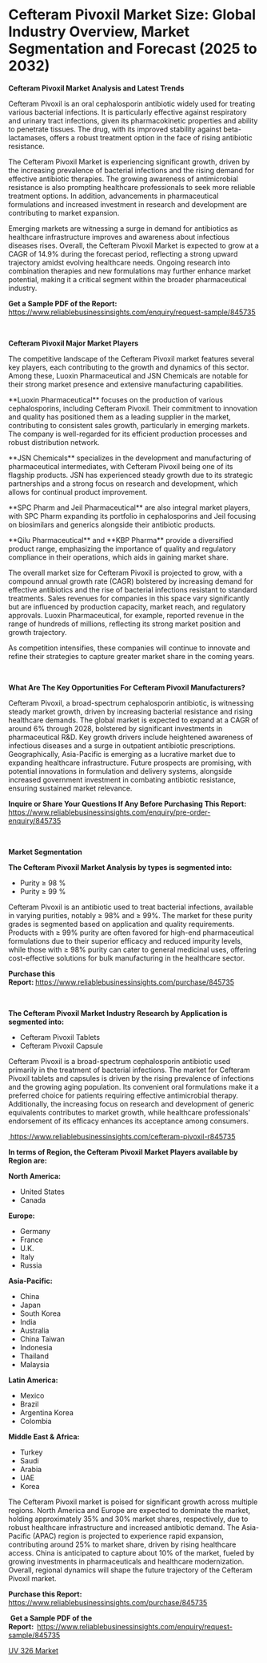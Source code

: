 <p><h1>Cefteram Pivoxil Market Size: Global Industry Overview, Market Segmentation and Forecast (2025 to 2032)</h1></p><p><strong>Cefteram Pivoxil Market Analysis and Latest Trends</strong></p>
<p><p>Cefteram Pivoxil is an oral cephalosporin antibiotic widely used for treating various bacterial infections. It is particularly effective against respiratory and urinary tract infections, given its pharmacokinetic properties and ability to penetrate tissues. The drug, with its improved stability against beta-lactamases, offers a robust treatment option in the face of rising antibiotic resistance.</p><p>The Cefteram Pivoxil Market is experiencing significant growth, driven by the increasing prevalence of bacterial infections and the rising demand for effective antibiotic therapies. The growing awareness of antimicrobial resistance is also prompting healthcare professionals to seek more reliable treatment options. In addition, advancements in pharmaceutical formulations and increased investment in research and development are contributing to market expansion.</p><p>Emerging markets are witnessing a surge in demand for antibiotics as healthcare infrastructure improves and awareness about infectious diseases rises. Overall, the Cefteram Pivoxil Market is expected to grow at a CAGR of 14.9% during the forecast period, reflecting a strong upward trajectory amidst evolving healthcare needs. Ongoing research into combination therapies and new formulations may further enhance market potential, making it a critical segment within the broader pharmaceutical industry.</p></p>
<p><strong>Get a Sample PDF of the Report:&nbsp;</strong> <a href="https://www.reliablebusinessinsights.com/enquiry/request-sample/845735?utm_campaign=3453&utm_medium=2&utm_source=Github&utm_content=ia&utm_term=01042025&utm_id=cefteram-pivoxil">https://www.reliablebusinessinsights.com/enquiry/request-sample/845735</a></p>
<p>&nbsp;</p>
<p><strong>Cefteram Pivoxil Major Market Players</strong></p>
<p><p>The competitive landscape of the Cefteram Pivoxil market features several key players, each contributing to the growth and dynamics of this sector. Among these, Luoxin Pharmaceutical and JSN Chemicals are notable for their strong market presence and extensive manufacturing capabilities.</p><p>**Luoxin Pharmaceutical** focuses on the production of various cephalosporins, including Cefteram Pivoxil. Their commitment to innovation and quality has positioned them as a leading supplier in the market, contributing to consistent sales growth, particularly in emerging markets. The company is well-regarded for its efficient production processes and robust distribution network.</p><p>**JSN Chemicals** specializes in the development and manufacturing of pharmaceutical intermediates, with Cefteram Pivoxil being one of its flagship products. JSN has experienced steady growth due to its strategic partnerships and a strong focus on research and development, which allows for continual product improvement. </p><p>**SPC Pharm and Jeil Pharmaceutical** are also integral market players, with SPC Pharm expanding its portfolio in cephalosporins and Jeil focusing on biosimilars and generics alongside their antibiotic products. </p><p>**Qilu Pharmaceutical** and **KBP Pharma** provide a diversified product range, emphasizing the importance of quality and regulatory compliance in their operations, which aids in gaining market share.</p><p>The overall market size for Cefteram Pivoxil is projected to grow, with a compound annual growth rate (CAGR) bolstered by increasing demand for effective antibiotics and the rise of bacterial infections resistant to standard treatments. Sales revenues for companies in this space vary significantly but are influenced by production capacity, market reach, and regulatory approvals. Luoxin Pharmaceutical, for example, reported revenue in the range of hundreds of millions, reflecting its strong market position and growth trajectory. </p><p>As competition intensifies, these companies will continue to innovate and refine their strategies to capture greater market share in the coming years.</p></p>
<p>&nbsp;</p>
<p><strong>What Are The Key Opportunities For Cefteram Pivoxil Manufacturers?</strong></p>
<p><p>Cefteram Pivoxil, a broad-spectrum cephalosporin antibiotic, is witnessing steady market growth, driven by increasing bacterial resistance and rising healthcare demands. The global market is expected to expand at a CAGR of around 6% through 2028, bolstered by significant investments in pharmaceutical R&D. Key growth drivers include heightened awareness of infectious diseases and a surge in outpatient antibiotic prescriptions. Geographically, Asia-Pacific is emerging as a lucrative market due to expanding healthcare infrastructure. Future prospects are promising, with potential innovations in formulation and delivery systems, alongside increased government investment in combating antibiotic resistance, ensuring sustained market relevance.</p></p>
<p><strong>Inquire or Share Your Questions If Any Before Purchasing This Report:</strong> <a href="https://www.reliablebusinessinsights.com/enquiry/pre-order-enquiry/845735?utm_campaign=3453&utm_medium=2&utm_source=Github&utm_content=ia&utm_term=01042025&utm_id=cefteram-pivoxil">https://www.reliablebusinessinsights.com/enquiry/pre-order-enquiry/845735</a></p>
<p>&nbsp;</p>
<p><strong>Market Segmentation</strong></p>
<p><strong>The Cefteram Pivoxil Market Analysis by types is segmented into:</strong></p>
<p><ul><li>Purity ≥ 98 %</li><li>Purity ≥ 99 %</li></ul></p>
<p><p>Cefteram Pivoxil is an antibiotic used to treat bacterial infections, available in varying purities, notably ≥ 98% and ≥ 99%. The market for these purity grades is segmented based on application and quality requirements. Products with ≥ 99% purity are often favored for high-end pharmaceutical formulations due to their superior efficacy and reduced impurity levels, while those with ≥ 98% purity can cater to general medicinal uses, offering cost-effective solutions for bulk manufacturing in the healthcare sector.</p></p>
<p><strong>Purchase this Report:&nbsp;</strong><a href="https://www.reliablebusinessinsights.com/purchase/845735?utm_campaign=3453&utm_medium=2&utm_source=Github&utm_content=ia&utm_term=01042025&utm_id=cefteram-pivoxil">https://www.reliablebusinessinsights.com/purchase/845735</a></p>
<p>&nbsp;</p>
<p><strong>The Cefteram Pivoxil Market Industry Research by Application is segmented into:</strong></p>
<p><ul><li>Cefteram Pivoxil Tablets</li><li>Cefteram Pivoxil Capsule</li></ul></p>
<p><p>Cefteram Pivoxil is a broad-spectrum cephalosporin antibiotic used primarily in the treatment of bacterial infections. The market for Cefteram Pivoxil tablets and capsules is driven by the rising prevalence of infections and the growing aging population. Its convenient oral formulations make it a preferred choice for patients requiring effective antimicrobial therapy. Additionally, the increasing focus on research and development of generic equivalents contributes to market growth, while healthcare professionals' endorsement of its efficacy enhances its acceptance among consumers.</p></p>
<p><a href="https://www.reliablebusinessinsights.com/cefteram-pivoxil-r845735?utm_campaign=3453&utm_medium=2&utm_source=Github&utm_content=ia&utm_term=01042025&utm_id=cefteram-pivoxil">&nbsp;https://www.reliablebusinessinsights.com/cefteram-pivoxil-r845735</a></p>
<p><strong>In terms of Region, the Cefteram Pivoxil Market Players available by Region are:</strong></p>
<p>
    <p> <strong> North America: </strong>
        <ul>
            <li>United States</li>
            <li>Canada</li>
        </ul>
        </p> 
    <p> <strong> Europe: </strong>
        <ul>
            <li>Germany</li>
            <li>France</li>
            <li>U.K.</li>
            <li>Italy</li>
            <li>Russia</li>
        </ul>
        </p> 
    <p> <strong> Asia-Pacific: </strong>
        <ul>
            <li>China</li>
            <li>Japan</li>
            <li>South Korea</li>
            <li>India</li>
            <li>Australia</li>
            <li>China Taiwan</li>
            <li>Indonesia</li>
            <li>Thailand</li>
            <li>Malaysia</li>
        </ul>
        </p> 
    <p> <strong> Latin America: </strong>
        <ul>
            <li>Mexico</li>
            <li>Brazil</li>
            <li>Argentina Korea</li>
            <li>Colombia</li>
        </ul>
        </p> 
    <p> <strong> Middle East & Africa: </strong>
        <ul>
            <li>Turkey</li>
            <li>Saudi</li>
            <li>Arabia</li>
            <li>UAE</li>
            <li>Korea</li>
        </ul>
    </p>
    </p>
<p><p>The Cefteram Pivoxil market is poised for significant growth across multiple regions. North America and Europe are expected to dominate the market, holding approximately 35% and 30% market shares, respectively, due to robust healthcare infrastructure and increased antibiotic demand. The Asia-Pacific (APAC) region is projected to experience rapid expansion, contributing around 25% to market share, driven by rising healthcare access. China is anticipated to capture about 10% of the market, fueled by growing investments in pharmaceuticals and healthcare modernization. Overall, regional dynamics will shape the future trajectory of the Cefteram Pivoxil market.</p></p>
<p><strong>Purchase this Report: </strong><a href="https://www.reliablebusinessinsights.com/purchase/845735?utm_campaign=3453&utm_medium=2&utm_source=Github&utm_content=ia&utm_term=01042025&utm_id=cefteram-pivoxil">https://www.reliablebusinessinsights.com/purchase/845735</a></p>
<p>&nbsp;<strong>Get a Sample PDF of the Report:&nbsp;&nbsp;</strong><a href="https://www.reliablebusinessinsights.com/enquiry/request-sample/845735?utm_campaign=3453&utm_medium=2&utm_source=Github&utm_content=ia&utm_term=01042025&utm_id=cefteram-pivoxil">https://www.reliablebusinessinsights.com/enquiry/request-sample/845735</a></p>
<p><strong></strong></p>
<p><p><a href="https://github.com/azorrotutus/Market-Research-Report-List-1/blob/main/uv-326-market.md?utm_campaign=3453&utm_medium=2&utm_source=Github&utm_content=ia&utm_term=01042025&utm_id=cefteram-pivoxil">UV 326 Market</a></p></p>
